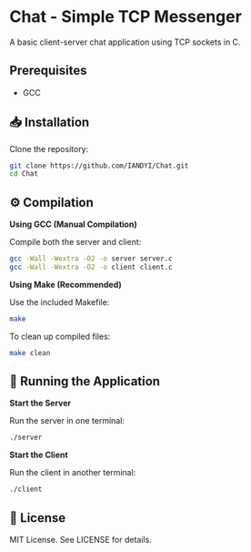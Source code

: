 # Chat - Simple TCP Messenger

A basic client-server chat application using TCP sockets in C.

## Prerequisites

* GCC

## 📥 Installation

Clone the repository:  
```bash
git clone https://github.com/IANDYI/Chat.git
cd Chat
```

## ⚙️ Compilation

**Using GCC (Manual Compilation)**

Compile both the server and client:

```bash
gcc -Wall -Wextra -O2 -o server server.c
gcc -Wall -Wextra -O2 -o client client.c
```

**Using Make (Recommended)**

Use the included Makefile:

```bash
make
```

To clean up compiled files:

```bash
make clean
```
## 🚀 Running the Application

**Start the Server**

Run the server in one terminal:

```bash
./server
```

**Start the Client**

Run the client in another terminal:

```bash
./client
```

## 📜 License

MIT License. See LICENSE for details.
